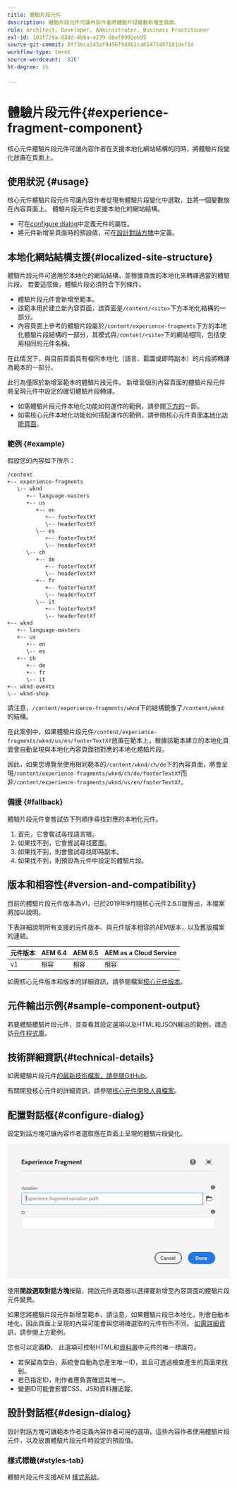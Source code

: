 ```yaml
---
title: 體驗片段元件
description: 體驗片段元件可讓內容作者將體驗片段變數新增至頁面。
role: Architect, Developer, Administrator, Business Practitioner
exl-id: 103f729a-084d-4b6a-a239-d8ef8902eb95
source-git-commit: 8ff36ca143af9496f988b1ca65475497181def1d
workflow-type: tm+mt
source-wordcount: '816'
ht-degree: 1%

---
```


# 體驗片段元件{#experience-fragment-component}

核心元件體驗片段元件可讓內容作者在支援本地化網站結構的同時，將體驗片段變化放置在頁面上。

## 使用狀況 {#usage}

核心元件體驗片段元件可讓內容作者從現有體驗片段變化中選取，並將一個變數放在內容頁面上。 體驗片段元件也支援本地化的網站結構。

* 可在[configure dialog](#configure-dialog)中定義元件的屬性。
* 將元件新增至頁面時的預設值，可在[設計對話方塊](#design-dialog)中定義。

## 本地化網站結構支援{#localized-site-structure}

體驗片段元件可適用於本地化的網站結構，並根據頁面的本地化來轉譯適當的體驗片段。 若要這麼做，體驗片段必須符合下列條件。

* 體驗片段元件會新增至範本。
* 該範本用於建立新內容頁面，該頁面是`/content/<site>`下方本地化結構的一部分。
* 內容頁面上參考的體驗片段屬於`/content/experience-fragments`下方的本地化體驗片段結構的一部分，其模式與`/content/<site>`下的網站相同，包括使用相同的元件名稱。

在此情況下，與目前頁面具有相同本地化（語言、藍圖或即時副本）的片段將轉譯為範本的一部分。

此行為僅限於新增至範本的體驗片段元件。 新增至個別內容頁面的體驗片段元件將呈現元件中設定的確切體驗片段轉譯。

* 如需體驗片段元件本地化功能如何運作的範例，請參閱[下方的](#example)一節。
* 如需核心元件本地化功能如何搭配運作的範例，請參閱核心元件頁面[本地化功能頁面](/help/get-started/localization.md)。

### 範例 {#example}

假設您的內容如下所示：

```
/content
+-- experience-fragments
   \-- wknd
      +-- language-masters
      +-- us
         +-- en
            +-- footerTextXf
            \-- headerTextXf
         \-- es
            +-- footerTextXf
            \-- headerTextXf
      \-- ch
         +-- de
            +-- footerTextXf
            \-- headerTextXf
         +-- fr
            +-- footerTextXf
            \-- headerTextXf
         \-- it
            +-- footerTextXf
            \-- headerTextXf
+-- wknd
   +-- language-masters
   +-- us
      +-- en
      \-- es
   +-- ch
      +-- de
      +-- fr
      \-- it
+-- wknd-events
\-- wknd-shop
```

請注意，`/content/experience-fragments/wknd`下的結構鏡像了`/content/wknd`的結構。

在此案例中，如果體驗片段元件`/content/experience-fragments/wknd/us/en/footerTextXf`放置在範本上，根據該範本建立的本地化頁面會自動呈現與本地化內容頁面相對應的本地化體驗片段。

因此，如果您導覽至使用相同範本的`/content/wknd/ch/de`下的內容頁面，將會呈現`/content/experience-fragments/wknd/ch/de/footerTextXf`而非`/content/experience-fragments/wknd/us/en/footerTextXf`。

### 備援 {#fallback}

體驗片段元件會嘗試依下列順序尋找對應的本地化元件。

1. 首先，它會嘗試尋找語言根。
1. 如果找不到，它會嘗試尋找藍圖。
1. 如果找不到，則會嘗試尋找即時副本。
1. 如果找不到，則預設為元件中設定的體驗片段。

## 版本和相容性{#version-and-compatibility}

目前的體驗片段元件版本為v1，已於2019年9月隨核心元件2.6.0版推出，本檔案將加以說明。

下表詳細說明所有支援的元件版本、與元件版本相容的AEM版本，以及舊版檔案的連結。

| 元件版本 | AEM 6.4 | AEM 6.5 | AEM as a Cloud Service  |
|--- |--- |---|---|
| v1 | 相容 | 相容 | 相容 |

如需核心元件版本和版本的詳細資訊，請參閱檔案[核心元件版本](/help/versions.md)。

## 元件輸出示例{#sample-component-output}

若要體驗體驗片段元件，並查看其設定選項以及HTML和JSON輸出的範例，請造訪[元件程式庫](https://adobe.com/go/aem_cmp_library_xf)。

## 技術詳細資訊{#technical-details}

如需體驗片段元件[的最新技術檔案，請參閱GitHub](https://adobe.com/go/aem_cmp_tech_xf_v1)。

有關開發核心元件的詳細資訊，請參閱[核心元件開發人員檔案](/help/developing/overview.md)。

## 配置對話框{#configure-dialog}

設定對話方塊可讓內容作者選取應在頁面上呈現的體驗片段變化。

![體驗片段元件的編輯對話方塊](/help/assets/experience-fragment-edit.png)

使用&#x200B;**開啟選取對話方塊**&#x200B;按鈕，開啟元件選取器以選擇要新增至內容頁面的體驗片段元件變異。

如果您將體驗片段元件新增至範本，請注意，如果體驗片段已本地化，則會自動本地化，因此頁面上呈現的內容可能會與您明確選取的元件有所不同。 [如需詳細資](#example) 訊，請參閱上方範例。

您也可以定義&#x200B;**ID**。 此選項可控制HTML和[資料層](/help/developing/data-layer/overview.md)中元件的唯一標識符。

* 若保留為空白，系統會自動為您產生唯一ID，並且可透過檢查產生的頁面來找到。
* 若已指定ID，則作者應負責確認其唯一。
* 變更ID可能會影響CSS、JS和資料層追蹤。

## 設計對話框{#design-dialog}

設計對話方塊可讓範本作者定義內容作者可用的選項，這些內容作者使用體驗片段元件，以及放置體驗片段元件時設定的預設值。

### 樣式標籤{#styles-tab}

體驗片段元件支援AEM [樣式系統](/help/get-started/authoring.md#component-styling)。
